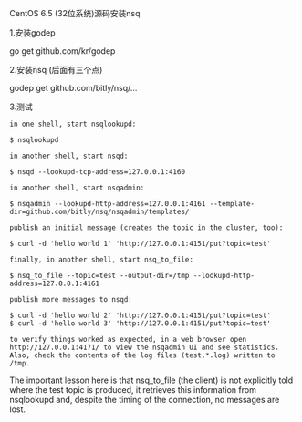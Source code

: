 CentOS 6.5 (32位系统)源码安装nsq

1.安装godep 

go get github.com/kr/godep

2.安装nsq (后面有三个点)

godep get github.com/bitly/nsq/...

3.测试



    in one shell, start nsqlookupd:

    $ nsqlookupd

    in another shell, start nsqd:

    $ nsqd --lookupd-tcp-address=127.0.0.1:4160

    in another shell, start nsqadmin:

    $ nsqadmin --lookupd-http-address=127.0.0.1:4161 --template-dir=github.com/bitly/nsq/nsqadmin/templates/

    publish an initial message (creates the topic in the cluster, too):

    $ curl -d 'hello world 1' 'http://127.0.0.1:4151/put?topic=test'

    finally, in another shell, start nsq_to_file:

    $ nsq_to_file --topic=test --output-dir=/tmp --lookupd-http-address=127.0.0.1:4161

    publish more messages to nsqd:

    $ curl -d 'hello world 2' 'http://127.0.0.1:4151/put?topic=test'
    $ curl -d 'hello world 3' 'http://127.0.0.1:4151/put?topic=test'

    to verify things worked as expected, in a web browser open http://127.0.0.1:4171/ to view the nsqadmin UI and see statistics. Also, check the contents of the log files (test.*.log) written to /tmp.

The important lesson here is that nsq_to_file (the client) is not explicitly told where the test topic is produced, it retrieves this information from nsqlookupd and, despite the timing of the connection, no messages are lost.
